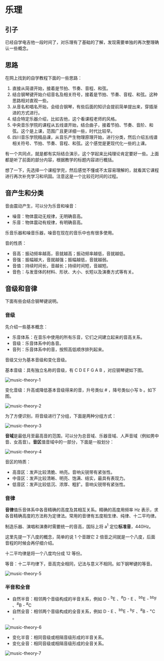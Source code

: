 # 乐理

## 引子
已经自学电吉他一段时间了，对乐理有了基础的了解，发现需要单独的再次整理确认一些概念。

## 思路
在网上找到的自学教程下面的一些思路：
1. 直接从简谱开始，接着是节拍、节奏、音程、和弦。
2. 结合钢琴键开始介绍音名及相关符号，接着是节拍、节奏、音程、和弦。这种思路相对直观一些。
3. 从音名和唱名开始，会结合钢琴，有些后面的知识会提前简单提出来，穿插渐进的方式进行。
4. 结合特定乐器介绍，比如吉他，这个看课程老师的风格。
5. 中央音乐学院的课程从五线谱开始，结合曲子，接着节拍、节奏、音阶、和弦。这个是上课，范围广且更详细一些，时代比较早。
6. 四川音乐学院精品课，从音乐产生物理原理开始，进行分类，然后介绍五线谱相关符号、节拍、节奏、音程、和弦。这个感觉是更现代化一些的上课。

有一个共同点，就是都有实际结合演示，这个学起来比纯理论肯定要好一些。上面都是听了前面的部分内容，根据教学的标题内容进行概括。

想了一下，先选择一个课程学完，然后感觉不懂或不太容易理解的，就看其它课程进行再次补充学习和巩固。注意这是一个比较花时间的过程。

## 音产生和分类
音由震动产生，可以分为乐音和噪音：
- 噪音：物体震动无规律，无明确音高。
- 乐音：物体震动有规律，有明确音高。

乐音乐器和噪音乐器，噪音在现在的音乐中也有很多使用。

音的性质：
- 音高：振动频率越高，音就越高；振动频率越低，音就越低。
- 音强：振幅越大，音就越强；振幅越低，音就越弱。
- 音值：持续时间长，音越长；持续时间短，音越短。
- 音色：与发音体的材料、形状、大小、长短以及演奏方式等有关。

## 音级和音律
下面有些会结合钢琴键说明。

### 音级

先介绍一些基本概念：
- 乐音体系：在音乐中使用的所有乐音，它们之间建立起来的音高关系。
- 音级：乐音体系中的各音。
- 音列：乐音体系中的音，按照高低顺序排列起来。

音级又分为基本音级和变化音级。

基本音级：具有独立名称的音级，有 C D E F G A B ，对应钢琴键如下图。

![music-theory-1][url-local-1]

变化音级：升高或降低基本音级得来的音，升号类似 # ，降号类似小写 b 。如下图。

![music-theory-2][url-local-2]

为了方便识别，将音级进行了分组，下面是两种分组方式：

![music-theory-3][url-local-3]

**音域**是最低月至最高音的范围，可以分为总音域、乐器音域、人声音域（例如男中音、女高音）。**音区**值音域中的一部分，下面是一般划分：

![music-theory-4][url-local-4]

音区的特质：
- 高音区：发声比较清脆、响亮。音响尖锐带有紧张性。
- 中音区：发声比较清晰、明亮、饱满、结实，最具有表现力。
- 低音区：发声比较低沉、浓厚、粗犷。音响尖锐带有紧张性。

### 音律

**音律**值乐音体系中各音精确的高度及其相互关系。精确的高度用频率 Hz 表示，求各音精确高度的方法称为定律法。常用的音律有五度相生律、纯律、十二平均律。

制造乐器、演唱和演奏时需要统一的音高，国际上将 a<sup>1</sup> 定位**标准音**，440Hz。

这里先提一下八度的概念，简单的说 1 个音跟它 2 倍音之间就是一个八度，后面音程的时候会再仔细介绍。

十二平均律是将一个八度均分成 12 等份。

等音：十二平均律下，音高完全相同，记法与意义不相同。如下钢琴键的等音。

![music-theory-5][url-local-5]

### 半音和全音
- 自然半音：相邻两个音级构成的半音关系，例如 D - <sup>b</sup>E 、<sup>#</sup>D - E 、<sup>bb</sup>E - <sup>bb</sup>F 、<sup>#</sup>B - <sup>#</sup>C
- 自然全音：相邻两个音级构成的全音关系，例如 D - E 、<sup>bb</sup>E - <sup>b</sup>F 、<sup>#</sup>B - <sup>×</sup>C 。

![music-theory-6][url-local-6]


- 变化半音：相同音级或相隔音级形成的半音关系。
- 变化全音：相同音级或相隔音级形成的全音关系。

![music-theory-7][url-local-7]

[url-local-1]:./images/music-theory.01.png
[url-local-2]:./images/music-theory.02.png
[url-local-3]:./images/music-theory.03.png
[url-local-4]:./images/music-theory.04.png
[url-local-5]:./images/music-theory.05.png
[url-local-6]:./images/music-theory.06.png
[url-local-7]:./images/music-theory.07.png